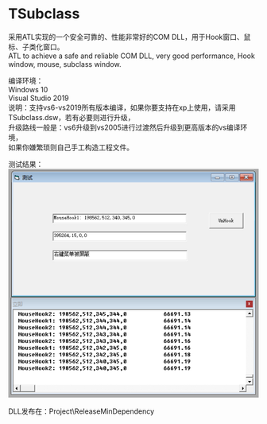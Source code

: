 # TSubclass
采用ATL实现的一个安全可靠的、性能非常好的COM DLL，用于Hook窗口、鼠标、子类化窗口。    
 ATL to achieve a safe and reliable COM DLL, very good performance, Hook window, mouse, subclass window.      
   
编译环境：   
Windows 10   
Visual Studio 2019   
说明：支持vs6-vs2019所有版本编译，如果你要支持在xp上使用，请采用TSubclass.dsw，若有必要则进行升级，   
升级路线一般是：vs6升级到vs2005进行过渡然后升级到更高版本的vs编译环境，   
如果你嫌繁琐则自己手工构造工程文件。   
   
测试结果：   
![image](https://github.com/bzmework/TSubclass/blob/master/test.jpg)   
   
DLL发布在：Project\ReleaseMinDependency    